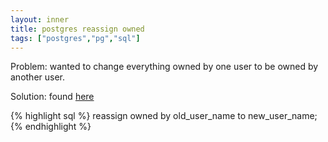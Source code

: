 ```yaml
---
layout: inner
title: postgres reassign owned
tags: ["postgres","pg","sql"]
---
```

Problem: wanted to change everything owned by one user to be owned by another user.

Solution: found [here](https://stackoverflow.com/a/13535184/31610)

{% highlight sql %}
reassign owned by old_user_name to new_user_name;
{% endhighlight %}